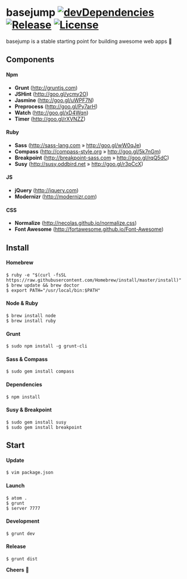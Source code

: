 # basejump  [![devDependencies](https://david-dm.org/jrodl3r/basejump/dev-status.svg)](https://david-dm.org/jrodl3r/basejump#info=devDependencies) [![Release](https://img.shields.io/github/release/jrodl3r/basejump.svg?style=flat)](https://github.com/jrodl3r/basejump/releases) [![License](https://img.shields.io/npm/l/express.svg?style=flat)](https://github.com/jrodl3r/basejump/blob/master/LICENSE)

basejump is a stable starting point for building awesome web apps :rocket:


## Components

#### Npm
  - **Grunt** (http://gruntjs.com)
  - **JSHint** (http://goo.gl/ycmy2O)
  - **Jasmine** (http://goo.gl/uWPF7N)
  - **Preprocess** (http://goo.gl/Py7arH)
  - **Watch** (http://goo.gl/xD4Wqn)
  - **Timer** (http://goo.gl/rXVNZZ)

#### Ruby
  - **Sass** (http://sass-lang.com » http://goo.gl/wW0qJe)
  - **Compass** (http://compass-style.org » http://goo.gl/5k7nGm)
  - **Breakpoint** (http://breakpoint-sass.com » http://goo.gl/rqQ5dC)
  - **Susy** (http://susy.oddbird.net » http://goo.gl/r3pCcX)

#### JS
  - **jQuery** (http://jquery.com)
  - **Modernizr** (http://modernizr.com)

#### CSS
  - **Normalize** (http://necolas.github.io/normalize.css)
  - **Font Awesome** (http://fortawesome.github.io/Font-Awesome)


## Install

#### Homebrew
    $ ruby -e "$(curl -fsSL https://raw.githubusercontent.com/Homebrew/install/master/install)"
    $ brew update && brew doctor
    $ export PATH="/usr/local/bin:$PATH"

#### Node & Ruby
    $ brew install node
    $ brew install ruby

#### Grunt
    $ sudo npm install -g grunt-cli

#### Sass & Compass
    $ sudo gem install compass

#### Dependencies
    $ npm install

#### Susy & Breakpoint
    $ sudo gem install susy
    $ sudo gem install breakpoint


## Start

#### Update
    $ vim package.json

#### Launch
    $ atom .
    $ grunt
    $ server 7777

#### Development
    $ grunt dev

#### Release
    $ grunt dist


**Cheers** :beers:
